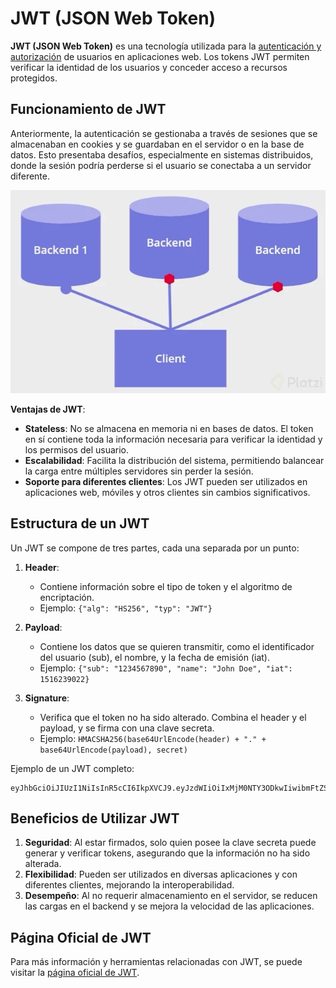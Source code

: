 # JWT (JSON Web Token)

**JWT (JSON Web Token)** es una tecnología utilizada para la [autenticación y autorización](Autenticación%20vs%20Autorización.md) de usuarios en aplicaciones web. Los tokens JWT permiten verificar la identidad de los usuarios y conceder acceso a recursos protegidos.

## Funcionamiento de JWT

Anteriormente, la autenticación se gestionaba a través de sesiones que se almacenaban en cookies y se guardaban en el servidor o en la base de datos. Esto presentaba desafíos, especialmente en sistemas distribuidos, donde la sesión podría perderse si el usuario se conectaba a un servidor diferente.

![Pasted image 20240606172925](ANEXOS/Pasted%20image%2020240606172925.png)

**Ventajas de JWT**:
- **Stateless**: No se almacena en memoria ni en bases de datos. El token en sí contiene toda la información necesaria para verificar la identidad y los permisos del usuario.
- **Escalabilidad**: Facilita la distribución del sistema, permitiendo balancear la carga entre múltiples servidores sin perder la sesión.
- **Soporte para diferentes clientes**: Los JWT pueden ser utilizados en aplicaciones web, móviles y otros clientes sin cambios significativos.

## Estructura de un JWT

Un JWT se compone de tres partes, cada una separada por un punto:

1. **Header**:
   - Contiene información sobre el tipo de token y el algoritmo de encriptación.
   - Ejemplo: `{"alg": "HS256", "typ": "JWT"}`

2. **Payload**:
   - Contiene los datos que se quieren transmitir, como el identificador del usuario (sub), el nombre, y la fecha de emisión (iat).
   - Ejemplo: `{"sub": "1234567890", "name": "John Doe", "iat": 1516239022}`

3. **Signature**:
   - Verifica que el token no ha sido alterado. Combina el header y el payload, y se firma con una clave secreta.
   - Ejemplo: `HMACSHA256(base64UrlEncode(header) + "." + base64UrlEncode(payload), secret)`

Ejemplo de un JWT completo:
```
eyJhbGciOiJIUzI1NiIsInR5cCI6IkpXVCJ9.eyJzdWIiOiIxMjM0NTY3ODkwIiwibmFtZSI6IkpvaG4gRG9lIiwiaWF0IjoxNTE2MjM5MDIyfQ.SflKxwRJSMeKKF2QT4fwpMeJf36POk6yJV_adQssw5c
```

## Beneficios de Utilizar JWT

1. **Seguridad**: Al estar firmados, solo quien posee la clave secreta puede generar y verificar tokens, asegurando que la información no ha sido alterada.
2. **Flexibilidad**: Pueden ser utilizados en diversas aplicaciones y con diferentes clientes, mejorando la interoperabilidad.
3. **Desempeño**: Al no requerir almacenamiento en el servidor, se reducen las cargas en el backend y se mejora la velocidad de las aplicaciones.

## Página Oficial de JWT

Para más información y herramientas relacionadas con JWT, se puede visitar la [página oficial de JWT](https://jwt.io/).